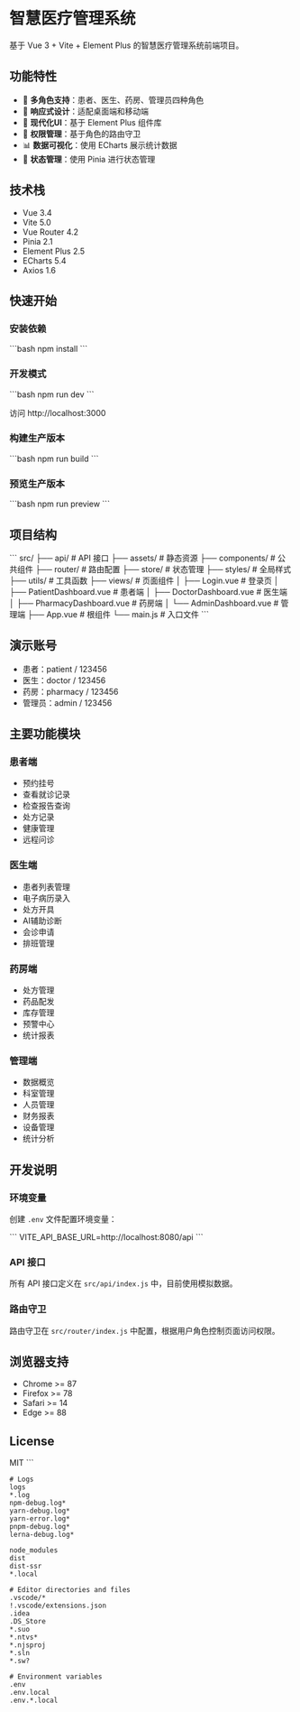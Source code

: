 # 智慧医疗管理系统

基于 Vue 3 + Vite + Element Plus 的智慧医疗管理系统前端项目。

## 功能特性

- 🏥 **多角色支持**：患者、医生、药房、管理员四种角色
- 📱 **响应式设计**：适配桌面端和移动端
- 🎨 **现代化UI**：基于 Element Plus 组件库
- 🔐 **权限管理**：基于角色的路由守卫
- 📊 **数据可视化**：使用 ECharts 展示统计数据
- 💾 **状态管理**：使用 Pinia 进行状态管理

## 技术栈

- Vue 3.4
- Vite 5.0
- Vue Router 4.2
- Pinia 2.1
- Element Plus 2.5
- ECharts 5.4
- Axios 1.6

## 快速开始

### 安装依赖

\`\`\`bash
npm install
\`\`\`

### 开发模式

\`\`\`bash
npm run dev
\`\`\`

访问 http://localhost:3000

### 构建生产版本

\`\`\`bash
npm run build
\`\`\`

### 预览生产版本

\`\`\`bash
npm run preview
\`\`\`

## 项目结构

\`\`\`
src/
├── api/              # API 接口
├── assets/           # 静态资源
├── components/       # 公共组件
├── router/           # 路由配置
├── store/            # 状态管理
├── styles/           # 全局样式
├── utils/            # 工具函数
├── views/            # 页面组件
│   ├── Login.vue           # 登录页
│   ├── PatientDashboard.vue    # 患者端
│   ├── DoctorDashboard.vue     # 医生端
│   ├── PharmacyDashboard.vue   # 药房端
│   └── AdminDashboard.vue      # 管理端
├── App.vue           # 根组件
└── main.js           # 入口文件
\`\`\`

## 演示账号

- 患者：patient / 123456
- 医生：doctor / 123456
- 药房：pharmacy / 123456
- 管理员：admin / 123456

## 主要功能模块

### 患者端
- 预约挂号
- 查看就诊记录
- 检查报告查询
- 处方记录
- 健康管理
- 远程问诊

### 医生端
- 患者列表管理
- 电子病历录入
- 处方开具
- AI辅助诊断
- 会诊申请
- 排班管理

### 药房端
- 处方管理
- 药品配发
- 库存管理
- 预警中心
- 统计报表

### 管理端
- 数据概览
- 科室管理
- 人员管理
- 财务报表
- 设备管理
- 统计分析

## 开发说明

### 环境变量

创建 `.env` 文件配置环境变量：

\`\`\`
VITE_API_BASE_URL=http://localhost:8080/api
\`\`\`

### API 接口

所有 API 接口定义在 `src/api/index.js` 中，目前使用模拟数据。

### 路由守卫

路由守卫在 `src/router/index.js` 中配置，根据用户角色控制页面访问权限。

## 浏览器支持

- Chrome >= 87
- Firefox >= 78
- Safari >= 14
- Edge >= 88

## License

MIT
\`\`\`

```text file=".gitignore"
# Logs
logs
*.log
npm-debug.log*
yarn-debug.log*
yarn-error.log*
pnpm-debug.log*
lerna-debug.log*

node_modules
dist
dist-ssr
*.local

# Editor directories and files
.vscode/*
!.vscode/extensions.json
.idea
.DS_Store
*.suo
*.ntvs*
*.njsproj
*.sln
*.sw?

# Environment variables
.env
.env.local
.env.*.local
